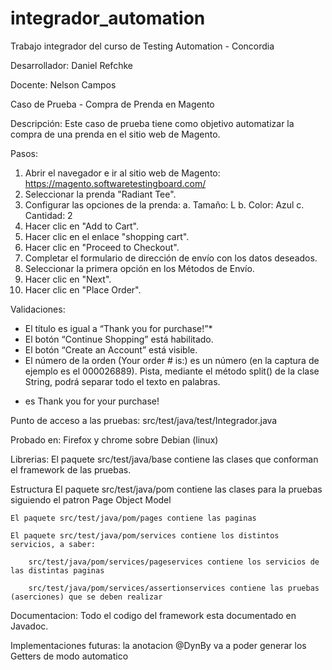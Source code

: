 # integrador_automation
Trabajo integrador del curso de Testing Automation - Concordia

Desarrollador: Daniel Refchke

Docente: Nelson Campos

Caso de Prueba - Compra de Prenda en Magento

Descripción: Este caso de prueba tiene como objetivo automatizar la compra de una prenda en el sitio web de Magento.

Pasos:
1. Abrir el navegador e ir al sitio web de Magento:
https://magento.softwaretestingboard.com/
2. Seleccionar la prenda "Radiant Tee".
3. Configurar las opciones de la prenda:
a. Tamaño: L
b. Color: Azul
c. Cantidad: 2
4. Hacer clic en "Add to Cart".
5. Hacer clic en el enlace "shopping cart".
6. Hacer clic en "Proceed to Checkout".
7. Completar el formulario de dirección de envío con los datos deseados.
8. Seleccionar la primera opción en los Métodos de Envío.
9. Hacer clic en "Next".
10. Hacer clic en "Place Order".

Validaciones:

- El título es igual a “Thank you for purchase!”*
- El botón “Continue Shopping” está habilitado.
- El botón “Create an Account” está visible.
- El número de la orden (Your order # is:) es un número (en la captura de ejemplo es el 000026889). Pista, mediante el método split() de la clase String, podrá separar todo el texto en palabras.

* es Thank you for your purchase!

Punto de acceso a las pruebas:
    src/test/java/test/Integrador.java

Probado en:
    Firefox y chrome sobre Debian (linux)

Librerias:
    El paquete src/test/java/base contiene las clases que conforman el framework de las pruebas.

Estructura
    El paquete src/test/java/pom contiene las clases para la pruebas siguiendo el patron Page Object Model

    El paquete src/test/java/pom/pages contiene las paginas

    El paquete src/test/java/pom/services contiene los distintos
    servicios, a saber:

        src/test/java/pom/services/pageservices contiene los servicios de las distintas paginas

        src/test/java/pom/services/assertionservices contiene las pruebas (aserciones) que se deben realizar

Documentacion:
    Todo el codigo del framework esta documentado en Javadoc.

Implementaciones futuras:
    la anotacion @DynBy va a poder generar los Getters de modo automatico